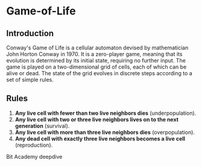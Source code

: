 # Game-of-Life

## Introduction

Conway's Game of Life is a cellular automaton devised by mathematician John Horton Conway in 1970. It is a zero-player game, meaning that its evolution is determined by its initial state, requiring no further input. The game is played on a two-dimensional grid of cells, each of which can be alive or dead. The state of the grid evolves in discrete steps according to a set of simple rules.

## Rules

1. **Any live cell with fewer than two live neighbors dies** (underpopulation).
2. **Any live cell with two or three live neighbors lives on to the next generation** (survival).
3. **Any live cell with more than three live neighbors dies** (overpopulation).
4. **Any dead cell with exactly three live neighbors becomes a live cell** (reproduction).

Bit Academy deepdive
